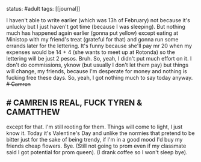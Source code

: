status: #adult 
tags: [[journal]]

I haven't able to write earlier (which was 13h of February) not because it's unlucky but I just haven't got time (because I was sleeping). But nothing much has happened again earlier (gonna put yellow) except eating at Ministop with my friend's treat (grateful for that) and gonna run some errands later for the lettering. It's funny because she'll pay mr 20 when my expenses would be 14 + 4 (she wants to meet up at Rotonda) so the lettering will be just 2 pesos. Bruh. So, yeah, I didn't put much effort on it. I don't do commissions, yknow (but usually I don't let them pay) but things will change, my friends, because I'm desperate for money and nothing is fucking free these days. So, yeah, I got nothing much to say today anyway. ~~# Camren~~ 
## # CAMREN IS REAL, FUCK TYREN & CAMATTHEW

except for that. I'm still rooting for them. Things will come to light, I just know it. Today it's Valentine's Day and unlike the normies that pretend to be bitter just for the sake of being trendy, if I'm in a good mood I'd buy my friends cheap flowers. Bye. (Still not going to prom even if my classmate said I got potential for prom queen). (I drank coffee so I won't sleep bye). 